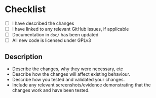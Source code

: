 # Checklist
- [ ] I have described the changes
- [ ] I have linked to any relevant GitHub issues, if applicable
- [ ] Documentation in `doc/` has been updated
- [ ] All new code is licensed under GPLv3

## Description

* Describe the changes, why they were necessary, etc
* Describe how the changes will affect existing behaviour.
* Describe how you tested and validated your changes.
* Include any relevant screenshots/evidence demonstrating that the changes work and have been tested.
